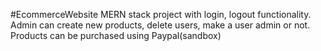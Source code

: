 #EcommerceWebsite
MERN stack project with login, logout functionality.
Admin can create new products, delete users, make a user admin or not.
Products can be purchased using Paypal(sandbox)
